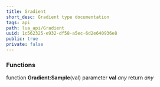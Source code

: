 ```yaml
---
title: Gradient
short_desc: Gradient type documentation
tags: api
path: lua_api/Gradient
uuid: 1c562325-e932-df58-a5ec-6d2e640936e8
public: true
private: false
---
```





### Functions

function **Gradient:Sample**(val)
  parameter **val** *any*
  return *any*

